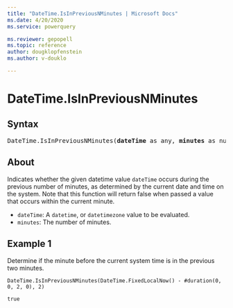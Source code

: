 ```yaml
---
title: "DateTime.IsInPreviousNMinutes | Microsoft Docs"
ms.date: 4/20/2020
ms.service: powerquery

ms.reviewer: gepopell
ms.topic: reference
author: dougklopfenstein
ms.author: v-douklo

---
```

# DateTime.IsInPreviousNMinutes

## Syntax

<pre>
DateTime.IsInPreviousNMinutes(<b>dateTime</b> as any, <b>minutes</b> as number) as nullable logical
</pre>

## About  
Indicates whether the given datetime value `dateTime` occurs during the previous number of minutes, as determined by the current date and time on the system. Note that this function will return false when passed a value that occurs within the current minute. <ul> <li><code>dateTime</code>: A <code>datetime</code>, or <code>datetimezone</code> value to be evaluated.</li> <li><code>minutes</code>: The number of minutes.</li> </ul>

## Example 1
Determine if the minute before the current system time is in the previous two minutes.

```powerquery-m
DateTime.IsInPreviousNMinutes(DateTime.FixedLocalNow() - #duration(0, 0, 2, 0), 2)
```

`true`
